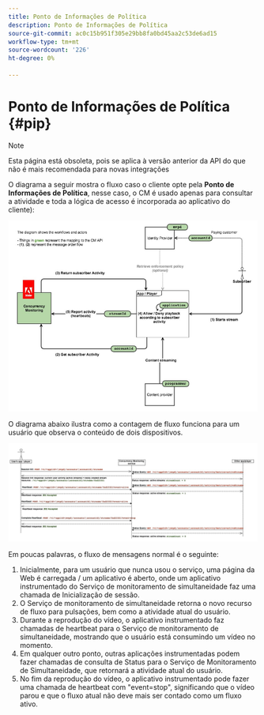 ```yaml
---
title: Ponto de Informações de Política
description: Ponto de Informações de Política
source-git-commit: ac0c15b951f305e29bb8fa0bd45aa2c53de6ad15
workflow-type: tm+mt
source-wordcount: '226'
ht-degree: 0%

---
```




# Ponto de Informações de Política {#pip}

>[!NOTE]
>
>Esta página está obsoleta, pois se aplica à versão anterior da API do que não é mais recomendada para novas integrações

O diagrama a seguir mostra o fluxo caso o cliente opte pela **Ponto de Informações de Política**, nesse caso, o CM é usado apenas para consultar a atividade e toda a lógica de acesso é incorporada ao aplicativo do cliente):

![](assets/pip-workflow.png)



O diagrama abaixo ilustra como a contagem de fluxo funciona para um usuário que observa o conteúdo de dois dispositivos.

![](assets/pip-sequence.png)

Em poucas palavras, o fluxo de mensagens normal é o seguinte:

1. Inicialmente, para um usuário que nunca usou o serviço, uma página da Web é carregada / um aplicativo é aberto, onde um aplicativo instrumentado do Serviço de monitoramento de simultaneidade faz uma chamada de Inicialização de sessão.
1. O Serviço de monitoramento de simultaneidade retorna o novo recurso de fluxo para pulsações, bem como a atividade atual do usuário.
1. Durante a reprodução do vídeo, o aplicativo instrumentado faz chamadas de heartbeat para o Serviço de monitoramento de simultaneidade, mostrando que o usuário está consumindo um vídeo no momento.
1. Em qualquer outro ponto, outras aplicações instrumentadas podem fazer chamadas de consulta de Status para o Serviço de Monitoramento de Simultaneidade, que retornará a atividade atual do usuário.
1. No fim da reprodução do vídeo, o aplicativo instrumentado pode fazer uma chamada de heartbeat com &quot;event=stop&quot;, significando que o vídeo parou e que o fluxo atual não deve mais ser contado como um fluxo ativo.


